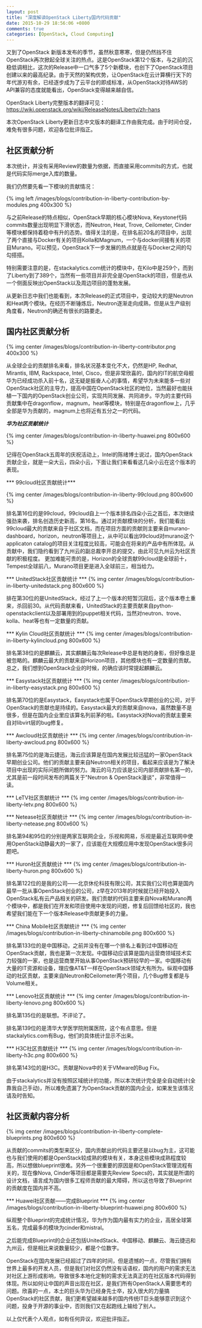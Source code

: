 ```yaml
---
layout: post
title: "深度解读OpenStack Liberty国内代码贡献"
date: 2015-10-29 18:56:06 +0800
comments: true
categories: [OpenStack, Cloud Computing]
---
```


又到了OpenStack 新版本发布的季节，虽然秋意寒寒，但是仍然挡不住OpenStack再次掀起全球关注的热点。这是OpenStack第12个版本，与之前的沉稳低调相比，这次的Release中一口气多了5个新模块，也创下了OpenStack项目创建以来的最高纪录。由于天然的架构优势，让OpenStack在云计算横行天下的年代游刃有余，已经逐步成为了云平台的即成标准，从OpenStack对待AWS的API兼容的态度就能看出，OpenStack变得越来越自信。

OpenStack Liberty完整版本的翻译可见：https://wiki.openstack.org/wiki/ReleaseNotes/Liberty/zh-hans

本次OpenStack Liberty更新日志中文版本的翻译工作由我完成。由于时间仓促，难免有很多问题，欢迎各位批评指正。

<!-- more -->

## 社区贡献分析

本次统计，并没有采用Review的数量为依据，而直接采用commits的方式，也就是代码实际merge入库的数量。

我们仍然要先看一下模块的贡献情况：

{% img left /images/blogs/contribution-in-liberty-contribution-by-modules.png 400x300 %}

与之前Release的特点相似，OpenStack早期的核心模块Nova, Keystone代码commits数量出现明显下滑状态，而Neutron, Heat, Trove, Ceilometer, Cinder等模块都保持着稳中有升的态势。值得关注的是，在排名前20名的项目中，出现了两个直接与Docker有关的项目Kolla和Magnum，一个与docker间接有关的项目Murano。可以预见，OpenStack下一步发展的热点就是在与Docker之间的勾勾搭搭。

特别需要注意的是，在stackalytics.com统计的模块中，在Kilo中是259个，而到了Liberty到了389个，当然有一些项目并非完全是OpenStack的项目，但是也从一个侧面反映出OpenStack以及周边项目的蓬勃发展。

从更新日志中我们也能看到，本次Release的正式项目中，变动较大的是Neutron和Heat两个模块。在经历不断锤炼后，Neutron逐渐走向成熟，但是从生产级别角度看，Neutron的确还有很长的路要走。

## 国内社区贡献分析

{% img center /images/blogs/contribution-in-liberty-contributor.png 400x300 %}

从全球企业的贡献排名来看，排名状况基本变化不大，仍然是HP, Redhat, Mirantis, IBM, Rackspace, Intel, Cisco，但是非常欣喜的，国内的IT的航空母舰华为已经成功杀入前十名，这无疑是振奋人心的事情，希望华为未来能多一些对OpenStack社区的主导力，提高中国在OpenStack社区的地位，当然最好也能扶植一下国内的OpenStack创业公司，实现共同发展、共同进步。华为的主要代码贡献集中在dragonflow，magnum，heat等模块，特别是在dragonflow上，几乎全部是华为贡献的，magnum上也将近有五分之一的代码。

***华为社区贡献统计***

{% img center /images/blogs/contribution-in-liberty-huawei.png 800x600 %}

记得在OpenStack五周年的庆祝活动上，Intel的陈绪博士说过，国内OpenStack贡献企业，就是一朵大云，四朵小云，下面让我们来看看这几朵小云在这个版本的表现。

*** 99cloud社区贡献统计***

{% img center /images/blogs/contribution-in-liberty-99cloud.png 800x600 %}

排名第16位的是99cloud，99cloud自上一个版本排名四朵小云之首后，本次继续强劲来袭，排名创造历史新高，第16名。通过对贡献模块的分析，我们能看出99cloud最大的贡献来自于社区文档，而在项目方面的贡献则主要来自murano-dashboard，horizon，neutron等项目上，从中可以看出99cloud对murano这个applicaton catalog的项目关注程度比较高，可能会在将来的产品中有所体现。从贡献中，我们隐约看到了九州云的副总裁李开总的提交，由此可见九州云为社区贡献的积极程度。
更加难能可贵的是，Horizon的全球贡献99cloud是全球前十，Tempest全球前八，Murano项目更是进入全球前三，相当给力。

*** UnitedStack社区贡献统计 ***
{% img center /images/blogs/contribution-in-liberty-unitedstack.png 800x600 %}

排在第30位的是UnitedStack，经过了上一个版本的短暂沉寂后，这个版本卷土重来，杀回前30。从代码贡献来看，UnitedStack的主要贡献来自python-openstackclient以及部署用到的puppet相关代码，当然对neutron、trove、kolla、heat等也有一定数量的贡献。

*** Kylin Cloud社区贡献统计 ***
{% img center /images/blogs/contribution-in-liberty-kylincloud.png 800x600 %}

排名第38位的是麒麟云，其实麒麟云每次Release中总是有她的身影，但好像总是被忽略的。麒麟云最大的贡献来自Horizon项目，其他模块也有一定数量的贡献。总之，我们想到OpenStack企业的时候，的确应该时常提起麒麟云。

*** Easystack社区贡献统计 ***
{% img center /images/blogs/contribution-in-liberty-easystack.png 800x600 %}

排名第70位的是Easystack，Easystack也属于OpenStack早期创业的公司，对于OpenStack的贡献也是持续的。Easystack最大的贡献来自nova，虽然数量不是很多，但是在国内企业里应该算名列前茅的啦。Easystack对Nova的贡献主要来自对libvirt层的bug修复。

*** Awcloud社区贡献统计 ***
{% img center /images/blogs/contribution-in-liberty-awcloud.png 800x600 %}

排名第75位的是海云捷迅，海云应该算是在国内发展比较迅猛的一家OpenStack早期创业公司。他们的贡献主要来自Neutron相关的项目，看起来应该是为了解决项目中出现的实际问题所做的努力。海云的马力应该是公司内部贡献排名第一的，尤其是前一段时间发布的两篇关于"Neutron & OpenStack漫谈"，非常值得一读。

*** LeTV社区贡献统计 ***
{% img center /images/blogs/contribution-in-liberty-letv.png 800x600 %}

*** Netease社区贡献统计 ***
{% img center /images/blogs/contribution-in-liberty-netease.png 800x600 %}

排名第94和95位的分别是两家互联网企业，乐视和网易，乐视是最近互联网中使用OpenStack动静最大的一家了，应该能在大规模应用中发现OpenStack很多问题吧。

*** Huron社区贡献统计 ***
{% img center /images/blogs/contribution-in-liberty-huron.png 800x600 %}

排名第122位的是我的公司——北京休伦科技有限公司，其实我们公司也算是国内最早一批从事OpenStack创业的公司，z早在2013年的时候就已经开始投入OpenStack私有云产品相关的研发。我们贡献的代码主要来自Nova和Murano两个模块中，都是我们在开发和项目使用中发现的问题，修复后回馈给社区的，我也希望我们能在下一个版本Release中贡献更多的力量。

*** China Mobile社区贡献统计 ***
{% img center /images/blogs/contribution-in-liberty-chinamobile.png 800x600 %}

排名第133位的是中国移动，之前并没有在哪一个排名上看到过中国移动在OpenStack贡献，我也是第一次发现。中国移动应该算是国内运营商领域技术实力较强的一家，也是运营商里开始从事OpenStack预研较早的一家。中国移动有大量的IT资源和设备，理应像AT&T一样在OpenStack领域大有所为。纵观中国移动的社区贡献，主要来自Neutron和Ceilometer两个项目，几个Bug修复都是与Volume相关。

*** Lenovo社区贡献统计 ***
{% img center /images/blogs/contribution-in-liberty-lenovo.png 800x600 %}

排名第135位的是联想。不评论了。

排名第139位的是清华大学医学院附属医院，这个有点意思。但是stackalytics.com有Bug，他们的具体统计显示不出来。

*** H3C社区贡献统计 ***
{% img center /images/blogs/contribution-in-liberty-h3c.png 800x600 %}

排名第143位的是H3C。贡献是Nova中的关于VMware的Bug Fix。

由于stackalytics并没有按照区域统计的功能，所以本次统计完全是全自动统计(全靠我自己手动)，所以难免遗漏了为OpenStack贡献的国内企业，如果发生该情况请及时告知。

## 社区贡献内容分析

{% img center /images/blogs/contribution-in-liberty-complete-blueprints.png 800x600 %}

从贡献的commits的类型来区分，国内贡献出的代码主要还是以bug为主，这可能也与我们使用的都是OpenStack较成熟的模块有关，本身这些模块成熟程度较高，所以想做blueprint很难。另外一个很重要的原因是和OpenStack管理流程有关的，现在像Nova, Cinder等项目都是需要先Review Specs的，其实就是所谓的设计文档，语言成为国内很多工程师贡献的最大障碍，所以这也导致了Blueprint的贡献度在国内并不高。

*** Huawei社区贡献——完成Blueprint ***
{% img center /images/blogs/contribution-in-liberty-blueprint-huawei.png 800x600 %}

纵观整个Blueprint的完成统计情况，华为作为国内最有实力的企业，高居全球第五名，完成最多的模块为cinder和mistral。

之后能完成Blueprint的企业还包括UnitedStack、中国移动、麒麟云、海云捷迅和九州云，但是相比来说数量较少，都是个位数字。

OpenStack在国内发展已经超过了四年的时间，但是遗憾的一点，尽管我们拥有世界上最多的开发人员，但是我们对社区仍然没有话语权，国内的用户的需求无法对社区上游形成影响，导致很多本地化定制的需求无法真正的在社区版本代码得到体现。所以如何让中国的声音出现在社区，是我们所有OpenStack人需要思考的问题。欣喜的一点，本土的巨头华为已经身先士卒，投入很大的力量搞OpenStack的社区贡献，我们更希望越来越多的国内传统IT巨头能够意识到这个问题，投身于开源的事业中，否则我们又在起跑线上输给了别人。

以上仅代表个人观点，如有任何异议，欢迎批评指正。
